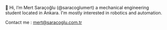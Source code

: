 👋 Hi, I’m Mert Saraçoğlu (@saracoglumert)
a mechanical engineering student located in Ankara.
I'm mostly interested in robotics and automation.

Contact me : mert@saracoglu.com.tr
